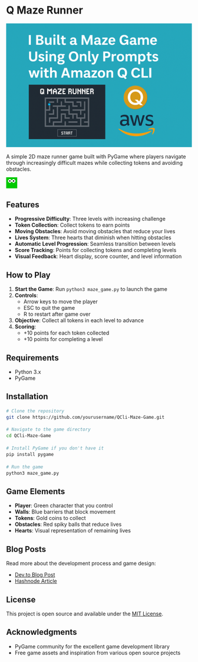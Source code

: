 # Q Maze Runner
![Main](/assets/image.png)

A simple 2D maze runner game built with PyGame where players navigate through increasingly difficult mazes while collecting tokens and avoiding obstacles.

![Q Maze Runner Game](assets/images/player.png)

## Features

- **Progressive Difficulty**: Three levels with increasing challenge
- **Token Collection**: Collect tokens to earn points
- **Moving Obstacles**: Avoid moving obstacles that reduce your lives
- **Lives System**: Three hearts that diminish when hitting obstacles
- **Automatic Level Progression**: Seamless transition between levels
- **Score Tracking**: Points for collecting tokens and completing levels
- **Visual Feedback**: Heart display, score counter, and level information

## How to Play

1. **Start the Game**: Run `python3 maze_game.py` to launch the game
2. **Controls**:
   - Arrow keys to move the player
   - ESC to quit the game
   - R to restart after game over
3. **Objective**: Collect all tokens in each level to advance
4. **Scoring**:
   - +10 points for each token collected
   - +10 points for completing a level

## Requirements

- Python 3.x
- PyGame

## Installation

```bash
# Clone the repository
git clone https://github.com/yourusername/QCli-Maze-Game.git

# Navigate to the game directory
cd QCli-Maze-Game

# Install PyGame if you don't have it
pip install pygame

# Run the game
python3 maze_game.py
```

## Game Elements

- **Player**: Green character that you control
- **Walls**: Blue barriers that block movement
- **Tokens**: Gold coins to collect
- **Obstacles**: Red spiky balls that reduce lives
- **Hearts**: Visual representation of remaining lives

## Blog Posts

Read more about the development process and game design:

- [Dev.to Blog Post](https://dev.to/yourusername/building-a-maze-runner-game-with-pygame-xxxx)
- [Hashnode Article](https://yourusername.hashnode.dev/creating-a-2d-maze-game-with-pygame)

## License

This project is open source and available under the [MIT License](LICENSE).

## Acknowledgments

- PyGame community for the excellent game development library
- Free game assets and inspiration from various open source projects
